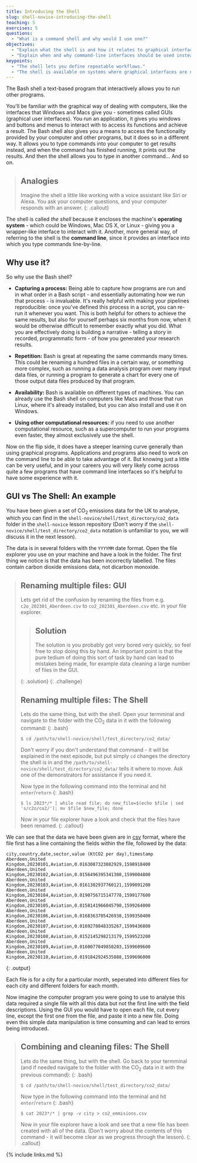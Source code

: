 ```yaml
---
title: Introducing the Shell
slug: shell-novice-introducing-the-shell
teaching: 5
exercises: 5
questions:
  - "What is a command shell and why would I use one?"
objectives:
  - "Explain what the shell is and how it relates to graphical interfaces."
  - "Explain when and why command-line interfaces should be used instead of graphical interfaces."
keypoints:
  - "The shell lets you define repeatable workflows."
  - "The shell is available on systems where graphical interfaces are not."
---
```


The Bash shell a text-based program that interactively allows you to run other programs.

You'll be familiar with the graphical way of dealing with computers, like the interfaces that Windows and Macs give you - sometimes called GUIs (graphical user interfaces).
You run an application, it gives you windows and buttons and menus to interact with to access its functions and achieve a result.
The Bash shell also gives you a means to access the functionality provided by your computer and other programs, but it does so in a different way.
It allows you to type commands into your computer to get results instead, and when the command has finished running, it prints out the results.
And then the shell allows you to type in another command…
And so on.

> ## Analogies
>
> Imagine the shell a little like working with a voice assistant like Siri or Alexa.
> You ask your computer questions, and your computer responds with an answer.
{: .callout}

The shell is called *the shell* because it encloses the machine's **operating system** - which could be Windows, Mac OS X, or Linux - giving you a wrapper-like interface to interact with it. Another, more general way, of referring to the shell is the **command line**, since it provides an interface into which you type commands line-by-line.

## Why use it?

So why use the Bash shell?

- **Capturing a process:** Being able to capture how programs are run and in what order in a Bash script - and essentially automating how we run that process - is invaluable.
It's really helpful with making your pipelines reproducible: once you've defined this process in a script, you can re-run it whenever you want.
This is both helpful for others to achieve the same results, but also for yourself
perhaps six months from now, when it would be otherwise difficult to remember exactly what you did.
What you are effectively doing is building a narrative - telling a story in recorded, programmatic form - of how you generated your research results.

- **Repetition:** Bash is great at repeating the same commands many times.
This could be renaming a hundred files in a certain way, or something more complex, such as running a data analysis program over many input data files,
or running a program to generate a chart for every one of those output data files produced by that program.

- **Availability:** Bash is available on different types of machines.
You can already use the Bash shell on computers like Macs and those that run Linux, where it's already installed, but you can also install and use it on Windows.

- **Using other computational resources:** if you need to use another computational resource, such as a supercomputer to run your programs even faster, they almost exclusively use the shell.

Now on the flip side, it does have a steeper learning curve generally than using graphical programs. Applications and programs also need to work on the command line to be able to take advantage of it. But knowing just a little can be very useful, and in your careers you will very likely come across quite a few programs that have command line interfaces so it's helpful to have some experience with it.

## GUI vs The Shell: An example

You have been given a set of CO<sub>2</sub> emissions data for the UK to analyse, which you can find in the `shell-novice/shell/test_directory/co2_data` folder in the `shell-novice` lesson repository (Don't worry if the `shell-novice/shell/test_directory/co2_data` notation is unfamiliar to you, we will discuss it in the next lesson).

The data is in several folders with the `YYYYMM` date format. Open the file explorer you use on your machine and have a look in the folder. The first thing we notice is that the data has been incorrectly labelled. The files contain carbon dioxide emissions data, not dicarbon monoxide. 


> ## Renaming multiple files: GUI
>
> Lets get rid of the confusion by renaming the files from e.g. `c2o_202301_Aberdeen.csv` to `co2_202301_Aberdeen.csv` etc. in your file explorer.
> > ## Solution
> > The solution is you probably got very bored very quickly, so feel free to stop doing this by hand. An important point is that the pure tedium of doing this sort of task by hand can lead to mistakes being made, for example data cleaning a large number of files in the GUI.
> > 
>{: .solution}
{: .challenge}
> ## Renaming multiple files: The Shell
>
> Lets do the same thing, but with the shell.
> Open your termminal and navigate to the folder with the CO<sub>2</sub> data in it with the following command: 
> {: .bash}
> ~~~
> $ cd /path/to/shell-novice/shell/test_directory/co2_data/
> ~~~
>
> Don't worry if you don't understand that command - it will be explained in the next episode, but put simply `cd` changes the directory the shell is in and the `/path/to/shell-novice/shell/test_directory/co2_data/` tells it where to move. Ask one of the demonstrators for assistance if you need it.
>
> Now type in the following command into the terminal and hit `enter`/`return`
> {: .bash}
> ~~~
> $ ls 2023*/* | while read file; do new_file=$(echo $file | sed 's/c2o/co2/'); mv $file $new_file; done
> ~~~
> Now in your file explorer have a look and check that the files have been renamed.
{: .callout}

We can see that the data we have been given are in [csv](https://en.wikipedia.org/wiki/Comma-separated_values) format, where the file first has a line containing the fields within the file, followed by the data:

~~~
city,country,date,sector,value (KtCO2 per day),timestamp
Aberdeen,United Kingdom,20230101,Aviation,0.0163087323082929,1598918400
Aberdeen,United Kingdom,20230102,Aviation,0.0156496395341308,1599004800
Aberdeen,United Kingdom,20230103,Aviation,0.0161302937760121,1599091200
Aberdeen,United Kingdom,20230104,Aviation,0.0190756715147778,1599177600
Aberdeen,United Kingdom,20230105,Aviation,0.0158141966045798,1599264000
Aberdeen,United Kingdom,20230106,Aviation,0.0168363705426938,1599350400
Aberdeen,United Kingdom,20230107,Aviation,0.0169278048335267,1599436800
Aberdeen,United Kingdom,20230108,Aviation,0.0152145298213179,1599523200
Aberdeen,United Kingdom,20230109,Aviation,0.0160077049850203,1599609600
Aberdeen,United Kingdom,20230110,Aviation,0.0191842924535888,1599696000
~~~
{: .output}

Each file is for a city for a particular month, seperated into different files for each city and different folders for each month. 

Now imagine the computer program you were going to use to analyse this data required a single file with all this data but not the first line with the field descriptions. Using the GUI you would have to open each file, cut every line, except the first one from the file, and paste it into a new file. Doing even this simple data manipulation is time consuming and can lead to errors being introduced.


> ## Combining and cleaning files: The Shell
>
> Lets do the same thing, but with the shell.
> Go back to your termminal (and if needed navigate to the folder with the CO<sub>2</sub> data in it with the previous command): 
> {: .bash}
> ~~~
> $ cd /path/to/shell-novice/shell/test_directory/co2_data/
> ~~~
>
>
> Now type in the following command into the terminal and hit `enter`/`return`
> {: .bash}
> ~~~
> $ cat 2023*/* | grep -v city > co2_emmisions.csv
> ~~~
> Now in your file explorer have a look and see that a new file has been created with all of the data.
> (Don't worry about the contents of this command - it will become clear as we progress through the lesson).
{: .callout}

{% include links.md %}
